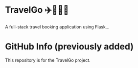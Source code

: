 # TravelGo ✈️🚆🚌🏨

A full-stack travel booking application using Flask...

# GitHub Info (previously added)
This repository is for the TravelGo project.
